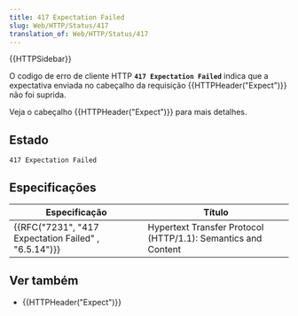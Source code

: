```yaml
---
title: 417 Expectation Failed
slug: Web/HTTP/Status/417
translation_of: Web/HTTP/Status/417
---
```

{{HTTPSidebar}}

O codigo de erro de cliente HTTP **`417 Expectation Failed`** indica que a expectativa enviada no cabeçalho da requisição {{HTTPHeader("Expect")}} não foi suprida.

Veja o cabeçalho {{HTTPHeader("Expect")}} para mais detalhes.

## Estado

    417 Expectation Failed

## Especificações

| Especificação                                                        | Título                                                        |
| -------------------------------------------------------------------- | ------------------------------------------------------------- |
| {{RFC("7231", "417 Expectation Failed" , "6.5.14")}} | Hypertext Transfer Protocol (HTTP/1.1): Semantics and Content |

## Ver também

- {{HTTPHeader("Expect")}}
